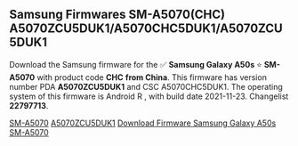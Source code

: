 <h2>Samsung Firmwares SM-A5070(CHC) A5070ZCU5DUK1/A5070CHC5DUK1/A5070ZCU5DUK1</h2>
Download the Samsung firmware for the ✅ <strong>Samsung Galaxy A50s </strong> ⭐ <strong>SM-A5070</strong> with product code <strong>CHC</strong> <strong> from China</strong>. This firmware has version number PDA <strong>A5070ZCU5DUK1</strong> and CSC A5070CHC5DUK1. The operating system of this firmware is Android R , with build date 2021-11-23. Changelist <strong>22797713</strong>.


[SM-A5070](https://samfirm.shop/samsung/model/SM-A5070)
[A5070ZCU5DUK1](https://samfirm.shop/samsung/pda/A5070ZCU5DUK1)
[Download Firmware Samsung Galaxy A50s SM-A5070](https://samfirm.shop/samsung/firmware/477481)
